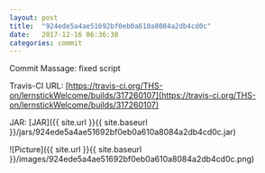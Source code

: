 ```yaml
---
layout: post
title:  "924ede5a4ae51692bf0eb0a610a8084a2db4cd0c"
date:   2017-12-16 06:36:38
categories: commit
---
```


Commit Massage: fixed script  

Travis-CI URL: [https://travis-ci.org/THS-on/lernstickWelcome/builds/317260107](https://travis-ci.org/THS-on/lernstickWelcome/builds/317260107)

JAR: [JAR]({{ site.url }}{{ site.baseurl }}/jars/924ede5a4ae51692bf0eb0a610a8084a2db4cd0c.jar)

![Picture]({{ site.url }}{{ site.baseurl }}/images/924ede5a4ae51692bf0eb0a610a8084a2db4cd0c.png)

